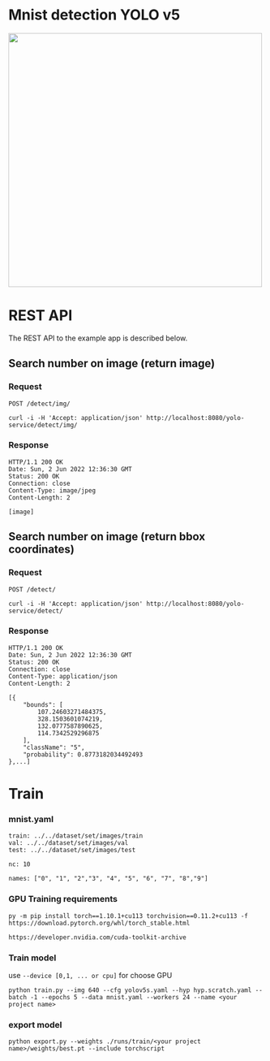 
# Mnist detection YOLO v5

<img src="https://storage.googleapis.com/tfds-data/visualization/fig/mnist-3.0.1.png" width="500">


# REST API

The REST API to the example app is described below.

## Search number on image (return image)

### Request

`POST /detect/img/`

    curl -i -H 'Accept: application/json' http://localhost:8080/yolo-service/detect/img/

### Response

    HTTP/1.1 200 OK
    Date: Sun, 2 Jun 2022 12:36:30 GMT
    Status: 200 OK
    Connection: close
    Content-Type: image/jpeg
    Content-Length: 2

    [image]


## Search number on image (return bbox coordinates)

### Request

`POST /detect/`

    curl -i -H 'Accept: application/json' http://localhost:8080/yolo-service/detect/

### Response

    HTTP/1.1 200 OK
    Date: Sun, 2 Jun 2022 12:36:30 GMT
    Status: 200 OK
    Connection: close
    Content-Type: application/json
    Content-Length: 2

    [{
        "bounds": [
            107.24603271484375,
            328.1503601074219,
            132.0777587890625,
            114.7342529296875
        ],
        "className": "5",
        "probability": 0.8773182034492493
    },...]


# Train

### mnist.yaml

```
train: ../../dataset/set/images/train
val: ../../dataset/set/images/val
test: ../../dataset/set/images/test

nc: 10

names: ["0", "1", "2","3", "4", "5", "6", "7", "8","9"]
```



### GPU Training requirements

```
py -m pip install torch==1.10.1+cu113 torchvision==0.11.2+cu113 -f https://download.pytorch.org/whl/torch_stable.html
```
```
https://developer.nvidia.com/cuda-toolkit-archive
```
### Train model

use `--device [0,1, ... or cpu]` for choose GPU 

```
python train.py --img 640 --cfg yolov5s.yaml --hyp hyp.scratch.yaml --batch -1 --epochs 5 --data mnist.yaml --workers 24 --name <your project name>
```
### export model
```
python export.py --weights ./runs/train/<your project name>/weights/best.pt --include torchscript
```
